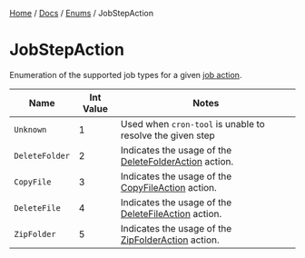 [Home](/README.md) / [Docs](/docs/README.md) / [Enums](/docs/enums/README.md) / JobStepAction

# JobStepAction
Enumeration of the supported job types for a given [job action](/docs/job-actions/README.md).

| Name | Int Value | Notes |
| --- | --- | --- |
| `Unknown` | 1 | Used when `cron-tool` is unable to resolve the given step |
| `DeleteFolder` | 2 | Indicates the usage of the [DeleteFolderAction](/docs/job-actions/DeleteFolder.md) action. |
| `CopyFile` | 3 | Indicates the usage of the [CopyFileAction](/docs/job-actions/CopyFile.md) action. |
| `DeleteFile` | 4 | Indicates the usage of the [DeleteFileAction](/docs/job-actions/DeleteFile.md) action. |
| `ZipFolder` | 5 | Indicates the usage of the [ZipFolderAction](/docs/job-actions/ZipFolder.md) action. |
